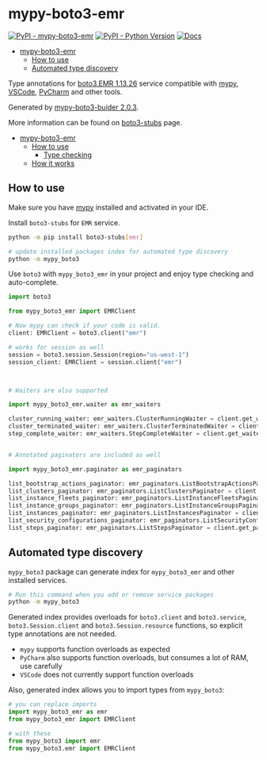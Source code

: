 # mypy-boto3-emr

[![PyPI - mypy-boto3-emr](https://img.shields.io/pypi/v/mypy-boto3-emr.svg?color=blue)](https://pypi.org/project/mypy-boto3-emr)
[![PyPI - Python Version](https://img.shields.io/pypi/pyversions/mypy-boto3-emr.svg?color=blue)](https://pypi.org/project/mypy-boto3-emr)
[![Docs](https://img.shields.io/readthedocs/mypy-boto3-builder.svg?color=blue)](https://mypy-boto3-builder.readthedocs.io/)

- [mypy-boto3-emr](#mypy-boto3-emr)
  - [How to use](#how-to-use)
  - [Automated type discovery](#automated-type-discovery)


Type annotations for
[boto3.EMR 1.13.26](https://boto3.amazonaws.com/v1/documentation/api/1.13.26/reference/services/emr.html#EMR) service
compatible with [mypy](https://github.com/python/mypy), [VSCode](https://code.visualstudio.com/),
[PyCharm](https://www.jetbrains.com/pycharm/) and other tools.

Generated by [mypy-boto3-buider 2.0.3](https://github.com/vemel/mypy_boto3_builder).

More information can be found on [boto3-stubs](https://pypi.org/project/boto3-stubs/) page.

- [mypy-boto3-emr](#mypy-boto3-emr)
  - [How to use](#how-to-use)
    - [Type checking](#type-checking)
  - [How it works](#how-it-works)

## How to use

Make sure you have [mypy](https://github.com/python/mypy) installed and activated in your IDE.

Install `boto3-stubs` for `EMR` service.

```bash
python -m pip install boto3-stubs[emr]

# update installed packages index for automated type discovery
python -m mypy_boto3
```

Use `boto3` with `mypy_boto3_emr` in your project and enjoy type checking and auto-complete.

```python
import boto3

from mypy_boto3_emr import EMRClient

# Now mypy can check if your code is valid.
client: EMRClient = boto3.client("emr")

# works for session as well
session = boto3.session.Session(region="us-west-1")
session_client: EMRClient = session.client("emr")



# Waiters are also supported

import mypy_boto3_emr.waiter as emr_waiters

cluster_running_waiter: emr_waiters.ClusterRunningWaiter = client.get_waiter("cluster_running")
cluster_terminated_waiter: emr_waiters.ClusterTerminatedWaiter = client.get_waiter("cluster_terminated")
step_complete_waiter: emr_waiters.StepCompleteWaiter = client.get_waiter("step_complete")


# Annotated paginators are included as well

import mypy_boto3_emr.paginator as emr_paginators

list_bootstrap_actions_paginator: emr_paginators.ListBootstrapActionsPaginator = client.get_paginator("list_bootstrap_actions")
list_clusters_paginator: emr_paginators.ListClustersPaginator = client.get_paginator("list_clusters")
list_instance_fleets_paginator: emr_paginators.ListInstanceFleetsPaginator = client.get_paginator("list_instance_fleets")
list_instance_groups_paginator: emr_paginators.ListInstanceGroupsPaginator = client.get_paginator("list_instance_groups")
list_instances_paginator: emr_paginators.ListInstancesPaginator = client.get_paginator("list_instances")
list_security_configurations_paginator: emr_paginators.ListSecurityConfigurationsPaginator = client.get_paginator("list_security_configurations")
list_steps_paginator: emr_paginators.ListStepsPaginator = client.get_paginator("list_steps")
```

## Automated type discovery

`mypy_boto3` package can generate index for `mypy_boto3_emr` and other installed services.

```bash
# Run this command when you add or remove service packages
python -m mypy_boto3
```

Generated index provides overloads for `boto3.client` and `boto3.service`,
`boto3.Session.client` and `boto3.Session.resource` functions,
so explicit type annotations are not needed.

- `mypy` supports function overloads as expected
- `PyCharm` also supports function overloads, but consumes a lot of RAM, use carefully
- `VSCode` does not currently support function overloads

Also, generated index allows you to import types from `mypy_boto3`:

```python
# you can replace imports
import mypy_boto3_emr as emr
from mypy_boto3_emr import EMRClient

# with these
from mypy_boto3 import emr
from mypy_boto3.emr import EMRClient
```